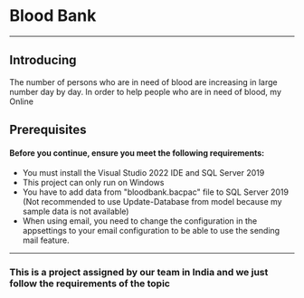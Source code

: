 <h1>Blood Bank</h1>  
 <hr>
  <h2>Introducing</h2> 
  <p>The number of persons who are in need of blood are increasing in large
number day by day. In order to help people who are in need of blood, my Online<pp>
   <h2>Prerequisites</h2>
   <h4>Before you continue, ensure you meet the following requirements:</h4>
  <p>
  <ul>
    <li>You must install the Visual Studio 2022 IDE and SQL Server 2019</li>
    <li>This project can only run on Windows</li>
    <li>You have to add data from "bloodbank.bacpac" file to SQL Server 2019 
     (Not recommended to use Update-Database from model because my sample data is not available)</li>
   <li>When using email, you need to change the configuration in the appsettings to your email configuration to be able to use the sending mail feature.</li>
  </ul>
  </p>
  <hr>
  <h3>This is a project assigned by our team in India and we just follow the requirements of the topic</h3>

